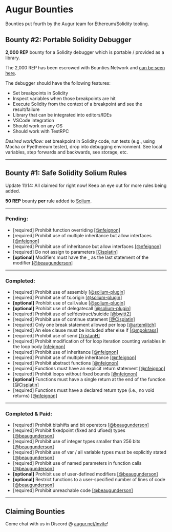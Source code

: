 # Augur Bounties

Bounties put fourth by the Augur team for Ethereum/Solidity tooling.

## <a id="bounty-two"/> Bounty #2: Portable Solidity Debugger

**2,000 REP** bounty for a Solidity debugger which is portable / provided as a library.  

The 2,000 REP has been escrowed with Bounties.Network and [can be seen here](https://beta.bounties.network/bounty/14). 

The debugger should have the following features:

- Set breakpoints in Solidity
- Inspect variables when those breakpoints are hit
- Execute Solidity from the context of a breakpoint and see the result/failure
- Library that can be integrated into editors/IDEs
- VSCode integration
- Should work on any OS
- Should work with TestRPC

*Desired workflow:* set breakpoint in Solidity code, run tests (e.g., using Mocha or Pyethereum tester), drop into debugging environment.  See local variables, step forwards and backwards, see storage, etc.

-------

## <a id="bounty-one"/> Bounty #1: Safe Solidity Solium Rules

Update 11/14: All claimed for right now! Keep an eye out for more rules being added.

**50 REP** bounty **per** rule added to [Solium](https://github.com/duaraghav8/Solium).

-------

### Pending:

- [required] Prohibit function overriding [[@nfeignon]](https://github.com/duaraghav8/solium-plugin-security/pull/16)
- [required] Prohibit use of multiple inheritance but allow interfaces [[@nfeignon]](https://github.com/duaraghav8/solium-plugin-security/pull/20)
- [required] Prohibit use of inheritance but allow interfaces [[@nfeignon]](https://github.com/duaraghav8/solium-plugin-security/pull/20)
- [required] Do not assign to parameters [[Cisplatin]](https://github.com/duaraghav8/solium-plugin-security/pull/18)
- **[optional]** Modifiers must have the _ as the last statement of the modifier [[@beaugunderson]](https://github.com/duaraghav8/solium-plugin-security/pull/17)

--------

### Completed:

- [required] Prohibit use of assembly [[@solium-plugin]](https://github.com/duaraghav8/solium-plugin-security)
- [required] Prohibit use of tx.origin [[@solium-plugin]](https://github.com/duaraghav8/solium-plugin-security)
- **[optional]** Prohibit use of call.value [[@solium-plugin]](https://github.com/duaraghav8/solium-plugin-security)
- **[optional]** Prohibit use of delegatecall [[@solium-plugin]](https://github.com/duaraghav8/solium-plugin-security)
- [required] Prohibit use of selfdestruct/suicide [[@bwitt2]](https://github.com/duaraghav8/solium-plugin-security/pull/1)
- [required] Prohibit use of continue statement [[@Cisplatin]](https://github.com/duaraghav8/solium-plugin-security/pull/2)
- [required] Only one break statement allowed per loop [[@artemlitch]](https://github.com/duaraghav8/solium-plugin-security/pull/3)
- [required] An else clause must be included after else if [[@mpokrass]](https://github.com/duaraghav8/solium-plugin-security/pull/4)
- [required] Prohibit use of send
 [[TristanH]](https://github.com/duaraghav8/solium-plugin-security/pull/5)
- [required] Prohibit modification of for loop iteration counting variables in the loop body 
 [[nfeignon]](https://github.com/duaraghav8/solium-plugin-security/pull/7)
- [required] Prohibit use of inheritance [[@nfeignon]](https://github.com/duaraghav8/solium-plugin-security/pull/8)
- [required] Prohibit use of multiple inheritance [[@nfeignon]](https://github.com/duaraghav8/solium-plugin-security/pull/8)
- [required] Prohibit abstract functions
[[@nfeignon]](https://github.com/duaraghav8/solium-plugin-security/pull/9)
- [required] Functions must have an explicit return statement [[@nfeignon]](https://github.com/duaraghav8/solium-plugin-security/pull/10)
- [required] Prohibit loops without fixed bounds [[@nfeignon]](https://github.com/duaraghav8/solium-plugin-security/pull/11)
- **[optional]** Functions must have a single return at the end of the function [[@Cisplatin]](https://github.com/duaraghav8/solium-plugin-security/pull/12)
- [required] Functions must have a declared return type (i.e., no void returns) [[@nfeignon]](https://github.com/duaraghav8/solium-plugin-security/pull/13)

--------

### Completed & Paid:

- [required] Prohibit bitshifts and bit operators [[@beaugunderson]](https://github.com/duaraghav8/solium-plugin-security/pull/1)
- [required] Prohibit fixedpoint (fixed and ufixed) types [[@beaugunderson]](https://github.com/duaraghav8/solium-plugin-security/pull/1)
- [required] Prohibit use of integer types smaller than 256 bits [[@beaugunderson]](https://github.com/duaraghav8/solium-plugin-security/pull/1)
- [required] Prohibit use of var / all variable types must be explicitly stated [[@beaugunderson]](https://github.com/duaraghav8/solium-plugin-security/pull/1)
- [required] Prohibit use of named parameters in function calls [[@beaugunderson]](https://github.com/duaraghav8/solium-plugin-security/pull/1)
- **[optional]** Prohibit use of user-defined modifiers [[@beaugunderson]](https://github.com/duaraghav8/solium-plugin-security/pull/1)
- **[optional]** Restrict functions to a user-specified number of lines of code [[@beaugunderson]](https://github.com/duaraghav8/solium-plugin-security/pull/1)
- [required] Prohibit unreachable code [[@beaugunderson]](https://github.com/duaraghav8/solium-plugin-security/pull/1)

--------

## Claiming Bounties

Come chat with us in Discord @ [augur.net/invite](http://augur.net/invite)!
